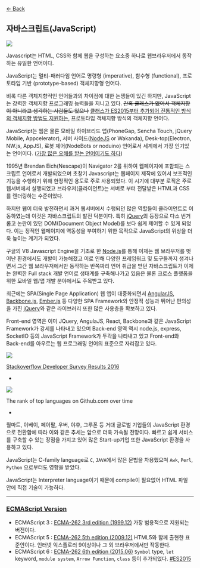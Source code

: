 [← Back](README.md)

## 자바스크립트(JavaScript)

![](images/JavaScript.png)

Javascript는 HTML, CSS와 함께 웹을 구성하는 요소중 하나로 웹브라우저에서 동작하는 유일한 언어이다.

JavaScript는 멀티-패러다임 언어로 명령형 (imperative), 함수형 (functional), 프로토타입 기반 (prototype-based) 객체지향형 언어다.

비록 다른 객체지향적인 언어들과의 차이점에 대한 논쟁들이 있긴 하지만, JavaScript는 강력한 객체지향 프로그래밍 능력들을 지니고 있다. <del>간혹 클래스가 없어서 객체지향이 아니라고 생각하는 사람들도 있으나</del> <ins>클래스가 ES2015부터 추가되어 전통적인 방식의 객체지향 방법도 지원하는</ins>, 프로토타입 객체지향 방식의 객체지향 언어다.

JavaScript는 웹은 물론 모바일 하이브리드 앱(PhoneGap, Sencha Touch, jQuery Mobile, Appcelerator), 서버 사이드([NodeJS](http://nodejs.org/) or Wakanda), Desk-top(Electron, NW.js, AppJS), 로봇 제어(NodeBots or noduino) 언어로서 세계에서 가장 인기있는 언어이다. ([가장 많은 오해를 받는 언어이기도 하다](http://javascript.crockford.com/javascript.html))

1995년 Brendan Eich(Nescape)이 Navigator 2를 위하여 웹페이지에 포함되는 스크립트 언어로서 개발되었으며 초창기 Javascript는 웹페이지 제작에 있어서 보조적인 기능을 수행하기 위해 한정적인 용도로 주로 사용되었다. 이 시기에 대부분 로직은 주로 웹서버에서 실행되었고 브라우저(클라이언트)는 서버로 부터 전달받은 HTML과 CSS를 렌더링하는 수준이었다.

하지만 웹이 더욱 발전하면서 과거 웹서버에서 수행되던 많은 역할들이 클라이언트로 이동하였는데 이것은 자바스크립트의 발전 덕분이다. 특히 [jQuery](http://jquery.com/)의 등장으로 다소 번거롭고 논란이 있던 DOM(Document Object Model)를 보다 쉽게 제어할 수 있게 되었다. 이는 정적인 웹페이지에 역동성을 부여하기 위한 목적으로 JavaScript의 위상을 더욱 높이는 계기가 되었다.

구글의 V8 Javascript Engine을 기초로 한 [Node.js](http://nodejs.org/)를 통해 이제는 웹 브라우저를 벗어난 환경에서도 개발이 가능해졌고 이로 인해 다양한 프레임워크 및 도구들까지 생겨나면서 그간 웹 브라우저에서만 동작하는 반쪽짜리 언어 취급을 받던 자바스크립트가 이제는 완벽한 Full stack 개발 언어로 생태계를 구축해나가고 있음은 물론 크로스 플랫폼을 위한 모바일 웹/앱 개발 분야에서도 주목받고 있다.

최근에는 SPA(Single Page Application) 웹 앱이 대중화되면서 [AngularJS](https://angularjs.org/), [Backbone.js](http://backbonejs.org/), [Ember.js](http://emberjs.com/) 등 다양한 SPA Framework와 안정적 성능과 뛰어난 편의성을 가진 [jQuery](http://jquery.com)와 같은 라이브러리 또한 많은 사용층을 확보하고 있다.

Front-end 영역은 이미 JQuery, AngulaJS, React, Backbone과 같은 JavaScript Framework가 강세를 나타내고 있으며 Back-end 영역 역시 node.js, express, SocketIO 등의 JavaScript Framework가 두각을 나타내고 있고 Front-end와 Back-end를 아우르는 웹 프로그래밍 언어의 표준으로 자리잡고 있다.

![](images/most-Popular-technologies.jpg)

[Stackoverflow Developer Survey Results 2016](http://stackoverflow.com/research/developer-survey-2016#technology)

-

![](images/rank_of_top_language_github.jpg)

The rank of top languages on Github.com over time

-

월마트, 이베이, 페이팔, 우버, 야후, 그루폰 등 거대 글로벌 기업들의 JavaScript 환경으로 전환함에 따라 이와 같은 추세는 앞으로 더욱 가속될 전망이다. 빠르고 쉽게 서비스를 구축할 수 있는 장점을 가지고 있어 많은 Start-up기업 또한 JavaScript 환경을 사용하고 있다.

JavaScript는 C-family language로 `C`, `JAVA`에서 많은 문법을 차용했으며 `Awk`, `Perl`, `Python` 으로부터도 영향을 받았다.

JavaScript는 Interpreter language이기 때문에 compile이 필요없어 HTML 파일 안에 직접 기술이 가능하다.

---

### [ECMAScript Version](https://developer.mozilla.org/ko/docs/Web/JavaScript/%EC%96%B8%EC%96%B4_%EB%A6%AC%EC%86%8C%EC%8A%A4)

- ECMAScript 3 : [ECMA-262 3rd edition (1999.12)](http://www.ecma-international.org/publications/files/ECMA-ST-ARCH/ECMA-262,%203rd%20edition,%20December%201999.pdf) 가장 범용적으로 지원되는 버전이다.
- ECMAScript 5 : [ECMA-262 5th edition (2009.12)](http://www.ecma-international.org/publications/files/ECMA-ST-ARCH/ECMA-262%205th%20edition%20December%202009.pdf) HTML5와 함께 출현한 표준안이다. 인터넷 익스플로러 9이상이나 그 외 브라우저에서만 작동한다.
- ECMAScript 6 : [ECMA-262 6th edition (2015.06)](http://www.ecma-international.org/ecma-262/6.0/ECMA-262.pdf) `Symbol` type, `let` keyword, `module system`, `Arrow Function`, `class` 등이 추가되었다. [#ES2015](http://es6-features.org/)
